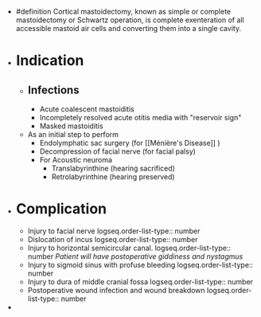 - #definition  Cortical mastoidectomy, known as simple or complete mastoidectomy or Schwartz operation, is complete exenteration of all accessible mastoid air cells and converting them into a single cavity.
- # Indication
	- ## Infections
		- Acute coalescent mastoiditis
		- Incompletely resolved acute otitis media with "reservoir sign"
		- Masked mastoiditis
	- As an initial step to perform
		- Endolymphatic sac surgery (for [[Ménière's Disease]] )
		- Decompression of facial nerve (for facial palsy)
		- For Acoustic neuroma
			- Translabyrinthine (hearing sacrificed)
			- Retrolabyrinthine (hearing preserved)
- # Complication
	- Injury to facial nerve
	  logseq.order-list-type:: number
	- Dislocation of incus
	  logseq.order-list-type:: number
	- Injury to horizontal semicircular canal.
	  logseq.order-list-type:: number
	  *Patient will have postoperative giddiness and nystagmus*
	- Injury to sigmoid sinus with profuse bleeding
	  logseq.order-list-type:: number
	- Injury to dura of middle cranial fossa
	  logseq.order-list-type:: number
	- Postoperative wound infection and wound breakdown
	  logseq.order-list-type:: number
-